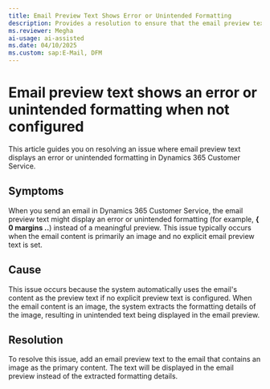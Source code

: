 ```yaml
---
title: Email Preview Text Shows Error or Unintended Formatting
description: Provides a resolution to ensure that the email preview text is displayed correctly and avoids showing unintended formatting details in Dynamics 365 Customer Service.
ms.reviewer: Megha
ai-usage: ai-assisted
ms.date: 04/10/2025
ms.custom: sap:E-Mail, DFM
---
```

# Email preview text shows an error or unintended formatting when not configured

This article guides you on resolving an issue where email preview text displays an error or unintended formatting in Dynamics 365 Customer Service.

## Symptoms

When you send an email in Dynamics 365 Customer Service, the email preview text might display an error or unintended formatting (for example, **{ 0 margins ..**) instead of a meaningful preview. This issue typically occurs when the email content is primarily an image and no explicit email preview text is set.

## Cause

This issue occurs because the system automatically uses the email's content as the preview text if no explicit preview text is configured. When the email content is an image, the system extracts the formatting details of the image, resulting in unintended text being displayed in the email preview.

## Resolution

To resolve this issue, add an email preview text to the email that contains an image as the primary content. The text will be displayed in the email preview instead of the extracted formatting details.
